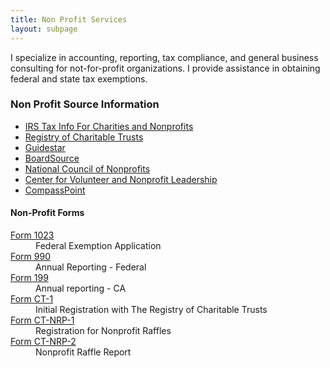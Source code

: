 ```yaml
---
title: Non Profit Services
layout: subpage
---
```


I specialize in accounting, reporting, tax compliance, and general
business consulting for not-for-profit organizations. I provide
assistance in obtaining federal and state tax exemptions.

### Non Profit Source Information

  * [IRS Tax Info For Charities and Nonprofits][1]
  * [Registry of Charitable Trusts][2]
  * [Guidestar][3]
  * [BoardSource][4]
  * [National Council of Nonprofits](http://councilofnonprofits.org)
  * [Center for Volunteer and Nonprofit Leadership](http://cvnl.org)
  * [CompassPoint](http://compasspoint.org)



<h4>Non-Profit Forms</h4>
<dl>
	<dt><a href="http://www.irs.gov/uac/Form-1023,-Application-for-Recognition-of-Exemption-Under-Section-501%28c%29%283%29-of-the-Internal-Revenue-Code">Form 1023</a></dt>
	<dd>Federal Exemption Application</dd>
	<dt><a href="http://www.irs.gov/pub/irs-pdf/f990.pdf">Form 990</a></dt>
	<dd>Annual Reporting - Federal</dd>
	<dt><a href="https://www.ftb.ca.gov/forms/2014/14_199.pdf">Form 199</a></dt>
	<dd>Annual reporting - CA</dd>
	<dt><a href="http://oag.ca.gov/sites/all/files/agweb/pdfs/charities/charitable/ct1-form.pdf">Form CT-1</a></dt>
	<dd>Initial Registration with The Registry of Charitable Trusts</dd>
	<dt><a href="http://oag.ca.gov/sites/all/files/agweb/pdfs/charities/raffle/ct_nrp_1.pdf">Form CT-NRP-1</a></dt>
	<dd>Registration for Nonprofit Raffles</dd> 
	<dt><a href="http://oag.ca.gov/sites/all/files/agweb/pdfs/charities/raffle/ct_nrp_2.pdf">Form CT-NRP-2</a></dt>
	<dd>Nonprofit Raffle Report</dd> 
</dl>

   [1]: http://www.irs.gov/charities/index.html
   [2]: http://caag.state.ca.us/charities
   [3]: http://www.guidestar.org
   [4]: http://boardsource.org

